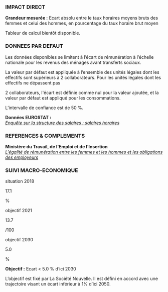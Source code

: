 ### IMPACT DIRECT

**Grandeur mesurée :** Ecart absolu entre le taux horaires moyens bruts des femmes et celui des hommes, en pourcentage du taux horaire brut moyen

Tableur de calcul bientôt disponible.

### DONNEES PAR DEFAUT

Les données disponibles se limitent à l’écart de rémunération à l’échelle nationale pour les revenus des ménages avant transferts sociaux.

La valeur par défaut est appliquée à l’ensemble des unités légales dont les effectifs sont supérieurs à 2 collaborateurs. Pour les unités légales dont les effectifs ne dépassent pas 

2 collaborateurs, l'écart est définie comme nul pour la valeur ajoutée, et la valeur par défaut est appliqué pour les consommations.

L’intervalle de confiance est de 50 %.

**Données EUROSTAT :**  
[*Enquête sur la structure des salaires : salaires horaires*](https://appsso.eurostat.ec.europa.eu/nui/show.do?dataset=earn_ses_hourly&lang=fr)

### REFERENCES & COMPLEMENTS

**Ministère du Travail, de l’Emploi et de l’Insertion**  
[*L’égalité de rémunération entre les femmes et les hommes et les obligations des employeurs*](https://travail-emploi.gouv.fr/droit-du-travail/la-remuneration/article/l-egalite-de-remuneration-entre-les-femmes-et-les-hommes-et-les-obligations-des-374533)  

### SUIVI MACRO-ECONOMIQUE

<div class="references-blocks">
    <div id="block-1">
    <p id="titre-block">situation 2018</p>
    <p id="value-block">17.1</p>
    <p id="unit-block">%</p>
    </div>
    <div id="block-2">
    <p id="titre-block">objectif 2021</p>
    <p id="value-block">13.7</p>
    <p id="unit-block">/100</p>
    </div>
    <div id="block-3">
    <p id="titre-block">objectif 2030</p>
    <p id="value-block">5.0</p>
    <p id="unit-block">%</p>
    </div>
</div>

**Objectif :** Ecart < 5.0 % d’ici 2030

L’objectif est fixé par La Société Nouvelle. Il est défini en accord avec une trajectoire visant un écart inférieur à 1% d’ici 2050.